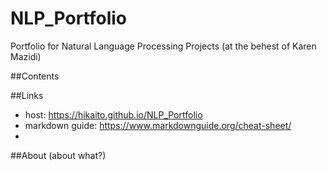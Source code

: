 # NLP_Portfolio
Portfolio for Natural Language Processing Projects (at the behest of Karen Mazidi)



##Contents

##Links
* host: https://hikaito.github.io/NLP_Portfolio
* markdown guide: https://www.markdownguide.org/cheat-sheet/
* 
##About
(about what?)
